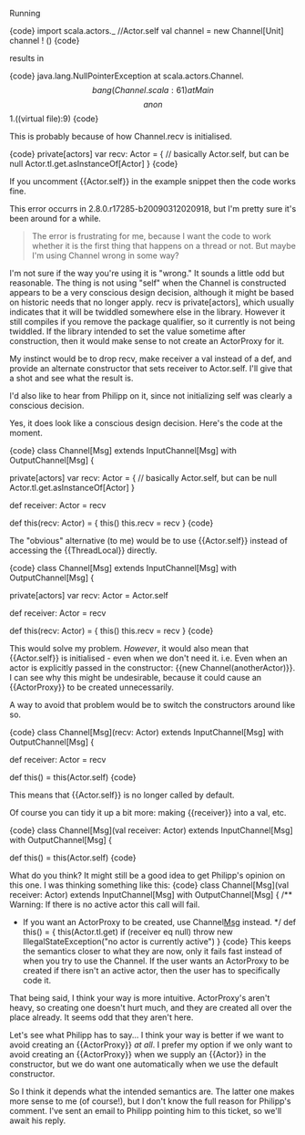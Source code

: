 Running

{code}
import scala.actors._
//Actor.self
val channel = new Channel[Unit]
channel ! ()
{code}

results in

{code}
java.lang.NullPointerException
        at scala.actors.Channel.$$bang(Channel.scala:61)
        at Main$$$$anon$$1.<init>((virtual file):9)
{code}

This is probably because of how Channel.recv is initialised.

{code}
private[actors] var recv: Actor = {
  // basically Actor.self, but can be null
  Actor.tl.get.asInstanceOf[Actor]
}
{code}

If you uncomment {{Actor.self}} in the example snippet then the code works fine.

This error occurrs in 2.8.0.r17285-b20090312020918, but I'm pretty sure it's been around for a while.
> The error is frustrating for me, because I want the code to work whether it is the first thing that happens on a thread or not. But maybe I'm using Channel wrong in some way?

I'm not sure if the way you're using it is "wrong."  It sounds a little odd but reasonable.  The thing is not using "self" when the Channel is constructed appears to be a very conscious design decision, although it might be based on historic needs that no longer apply.  recv is private[actors], which usually indicates that it will be twiddled somewhere else in the library.  However it still compiles if you remove the package qualifier, so it currently is not being twiddled.  If the library intended to set the value sometime after construction, then it would make sense to not create an ActorProxy for it.

My instinct would be to drop recv, make receiver a val instead of a def, and provide an alternate constructor that sets receiver to Actor.self.  I'll give that a shot and see what the result is.

I'd also like to hear from Philipp on it, since not initializing self was clearly a conscious decision.


Yes, it does look like a conscious design decision. Here's the code at the moment.

{code}
class Channel[Msg] extends InputChannel[Msg] with OutputChannel[Msg] {

  private[actors] var recv: Actor = {
    // basically Actor.self, but can be null
    Actor.tl.get.asInstanceOf[Actor]
  }

  def receiver: Actor = recv

  def this(recv: Actor) = {
    this()
    this.recv = recv
  }
{code}

The "obvious" alternative (to me) would be to use {{Actor.self}} instead of accessing the {{ThreadLocal}} directly.

{code}
class Channel[Msg] extends InputChannel[Msg] with OutputChannel[Msg] {

  private[actors] var recv: Actor = Actor.self

  def receiver: Actor = recv

  def this(recv: Actor) = {
    this()
    this.recv = recv
  }
{code}

This would solve my problem. _However_, it would also mean that {{Actor.self}} is initialised - even when we don't need it. i.e. Even when an actor is explicitly passed in the constructor: {{new Channel(anotherActor)}}. I can see why this might be undesirable, because it could cause an {{ActorProxy}} to be created unnecessarily.

A way to avoid that problem would be to switch the constructors around like so.

{code}
class Channel[Msg](recv: Actor) extends InputChannel[Msg] with OutputChannel[Msg] {

  def receiver: Actor = recv

  def this() = this(Actor.self)
{code}

This means that {{Actor.self}} is no longer called by default.

Of course you can tidy it up a bit more: making {{receiver}} into a val, etc.

{code}
class Channel[Msg](val receiver: Actor) extends InputChannel[Msg] with OutputChannel[Msg] {

  def this() = this(Actor.self)
{code}

What do you think? It might still be a good idea to get Philipp's opinion on this one.
I was thinking something like this:
{code}
class Channel[Msg](val receiver: Actor) extends InputChannel[Msg] with OutputChannel[Msg] {
  /** Warning:  If there is no active actor this call will fail.
   *  If you want an ActorProxy to be created, use Channel[Msg](Actor.self) instead.
   */
  def this() = {
    this(Actor.tl.get)
    if (receiver eq null) throw new IllegalStateException("no actor is currently active")
  }
{code}
This keeps the semantics closer to what they are now, only it fails fast instead of when you try to use the Channel.  If the user wants an ActorProxy to be created if there isn't an active actor, then the user has to specifically code it.

That being said, I think your way is more intuitive.  ActorProxy's aren't heavy, so creating one doesn't hurt much, and they are created all over the place already.  It seems odd that they aren't here.

Let's see what Philipp has to say...
I think your way is better if we want to avoid creating an {{ActorProxy}} _at all_. I prefer my option if we only want to avoid creating an {{ActorProxy}} when we supply an {{Actor}} in the constructor, but we do want one automatically when we use the default constructor.

So I think it depends what the intended semantics are. The latter one makes more sense to me (of course!), but I don't know the full reason for Philipp's comment. I've sent an email to Philipp pointing him to this ticket, so we'll await his reply.
